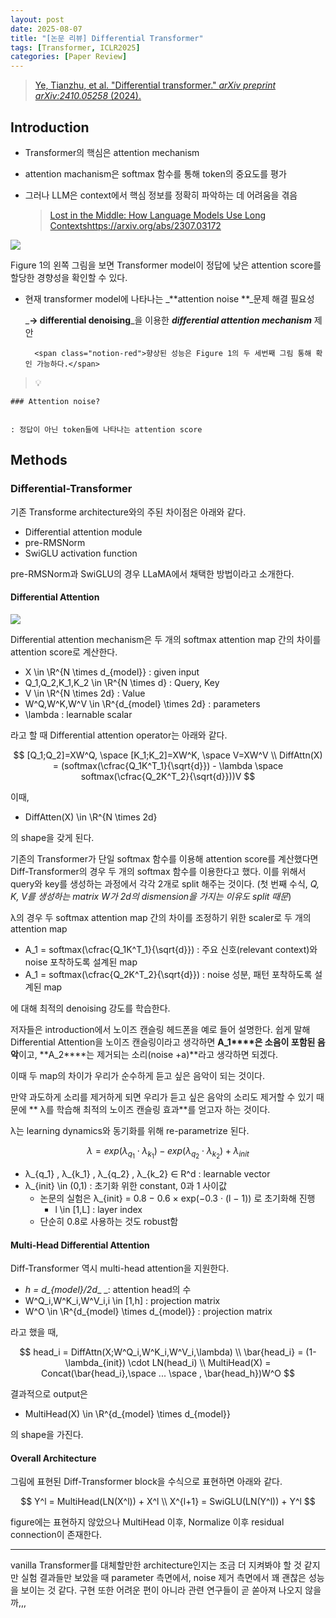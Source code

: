 ```yaml
---
layout: post
date: 2025-08-07
title: "[논문 리뷰] Differential Transformer"
tags: [Transformer, ICLR2025]
categories: [Paper Review]
---
```


> [Ye, Tianzhu, et al. "Differential transformer." ](https://arxiv.org/abs/2410.05258)[_arXiv preprint arXiv:2410.05258_](https://arxiv.org/abs/2410.05258)[ (2024).](https://arxiv.org/abs/2410.05258)



## Introduction

- Transformer의 핵심은 attention mechanism
- attention machanism은 softmax 함수를 통해 token의 중요도를 평가
- 그러나 LLM은 context에서 핵심 정보를 정확히 파악하는 데 어려움을 겪음

	> [Lost in the Middle: How Language Models Use Long Contextshttps://arxiv.org/abs/2307.03172](https://arxiv.org/abs/2307.03172)


![](https://prod-files-secure.s3.us-west-2.amazonaws.com/542b861c-36a8-4051-84e5-8804b6728dba/9083ea56-691a-4752-ae26-47f403431ac8/image.png?X-Amz-Algorithm=AWS4-HMAC-SHA256&X-Amz-Content-Sha256=UNSIGNED-PAYLOAD&X-Amz-Credential=ASIAZI2LB466WO4SRMUV%2F20250816%2Fus-west-2%2Fs3%2Faws4_request&X-Amz-Date=20250816T090045Z&X-Amz-Expires=3600&X-Amz-Security-Token=IQoJb3JpZ2luX2VjECcaCXVzLXdlc3QtMiJHMEUCIFvUkgV0y7IOmkm%2FjrOxgrhCOLYxWtzHuXxuparZ0p15AiEAxW%2FTB3KuVCmUB80NcNnX8%2BHWFJrqFhES0MnRMSvxPBAq%2FwMIcBAAGgw2Mzc0MjMxODM4MDUiDLW8l%2BxtdDgFWn8VeircA0vKzJ8IIegvqLVPrq39sXDux01KcwgZJ9cIemSYAKxO8L65JY0ATNAm7daI60ZRfOLQv2nNnK68CRxELZ2zXQR%2FqKmGSpLkvBG5eqAOC9p6KwR2EMWEVPRaaUgDJAGZChokxZK2y0q2VhuP%2B9MnugDgkoM1NDfho3bmdmdDj3wKyJidSOnVUYsmmvhcbYX35dcaAyYbC%2Bjn3As5m%2BjJOx6Bk0He9XD21xEOD3mjkau%2FWJsioDipT1YC7PsWu2aMEDNPs4X%2FO4834oL1wH13xuNWaD1HV4x7C2TGrlUkSLKn8HvHIBq4%2Bvc%2Ft10ojnz20PQjuoJyPV%2BlK%2FdfA4rKc7khvq2RNSKlvc2WgJxXfKRh0shYnr5UyT1U5pLOr0%2Bblrl9j8d0ikOtv1B2qOnliuQMdd0e%2FvhKE766I1PTjEiVXXAnTHkJGthyrUCyXNm6uj0P%2FTqHfZ48%2FGTUlI3KFeilin1GoH7uz1JlOhWKZqPMb%2B4UPtuTDrSKgqhJzQbRpp1C3Dy9ycrTvKlwL9ocEpIuzcLoDaX%2FBSi5oyQC1UjYb3K%2FMi7AeNynvHgYmDrUoxO07w7E%2BoH%2BTtE%2FHQxPnGxvlp7un9cyPmXOdnJjUbN1UnHMWP8b4gcezX8nMMzdgMUGOqUBOtkl6ptOZrhb8%2B6C1RzwFFpLbQltubAFjRLDhsvW997Lg7TvC3UKKuC2GIt9lZS02hiT9nlX7iNC8IR5%2FLfycqqToCfbvgZZoAy1BwJLJsIzOwZaNXKitAuBKIwO68p4ifD4Pe%2F%2BPNgvsVGdsy6DXwIMx5Mi1EFiYlcz8W5T4FvmFPtxgILJh8Zl1iX5Ud3%2BaNPqTVcCbt%2Bmj%2BuVwthscic97E%2BD&X-Amz-Signature=15b56cb77f512aca8e40640c010060658522e497a83382118fc33ff518bbea4c&X-Amz-SignedHeaders=host&x-amz-checksum-mode=ENABLED&x-id=GetObject)


Figure 1의 왼쪽 그림을 보면 Transformer model이 정답에 낮은 attention score를 할당한 경향성을 확인할 수 있다.

- 현재 transformer model에 나타나는 _**attention noise **_문제 해결 필요성

	_**→ differential denoising**_을 이용한 _**differential attention mechanism**_ 제안


		<span class="notion-red">향상된 성능은 Figure 1의 두 세번째 그림 통해 확인 가능하다.</span>


> 💡 


	### Attention noise?


	: 정답이 아닌 token들에 나타나는 attention score



## Methods



### Differential-Transformer


기존 Transforme architecture와의 주된 차이점은 아래와 같다.

- Differential attention module
- pre-RMSNorm
- SwiGLU activation function

pre-RMSNorm과 SwiGLU의 경우 LLaMA에서 채택한 방법이라고 소개한다.



#### Differential Attention


![](https://prod-files-secure.s3.us-west-2.amazonaws.com/542b861c-36a8-4051-84e5-8804b6728dba/116d70b2-1963-4810-9167-f4c7d8a06e8f/image.png?X-Amz-Algorithm=AWS4-HMAC-SHA256&X-Amz-Content-Sha256=UNSIGNED-PAYLOAD&X-Amz-Credential=ASIAZI2LB466WO4SRMUV%2F20250816%2Fus-west-2%2Fs3%2Faws4_request&X-Amz-Date=20250816T090045Z&X-Amz-Expires=3600&X-Amz-Security-Token=IQoJb3JpZ2luX2VjECcaCXVzLXdlc3QtMiJHMEUCIFvUkgV0y7IOmkm%2FjrOxgrhCOLYxWtzHuXxuparZ0p15AiEAxW%2FTB3KuVCmUB80NcNnX8%2BHWFJrqFhES0MnRMSvxPBAq%2FwMIcBAAGgw2Mzc0MjMxODM4MDUiDLW8l%2BxtdDgFWn8VeircA0vKzJ8IIegvqLVPrq39sXDux01KcwgZJ9cIemSYAKxO8L65JY0ATNAm7daI60ZRfOLQv2nNnK68CRxELZ2zXQR%2FqKmGSpLkvBG5eqAOC9p6KwR2EMWEVPRaaUgDJAGZChokxZK2y0q2VhuP%2B9MnugDgkoM1NDfho3bmdmdDj3wKyJidSOnVUYsmmvhcbYX35dcaAyYbC%2Bjn3As5m%2BjJOx6Bk0He9XD21xEOD3mjkau%2FWJsioDipT1YC7PsWu2aMEDNPs4X%2FO4834oL1wH13xuNWaD1HV4x7C2TGrlUkSLKn8HvHIBq4%2Bvc%2Ft10ojnz20PQjuoJyPV%2BlK%2FdfA4rKc7khvq2RNSKlvc2WgJxXfKRh0shYnr5UyT1U5pLOr0%2Bblrl9j8d0ikOtv1B2qOnliuQMdd0e%2FvhKE766I1PTjEiVXXAnTHkJGthyrUCyXNm6uj0P%2FTqHfZ48%2FGTUlI3KFeilin1GoH7uz1JlOhWKZqPMb%2B4UPtuTDrSKgqhJzQbRpp1C3Dy9ycrTvKlwL9ocEpIuzcLoDaX%2FBSi5oyQC1UjYb3K%2FMi7AeNynvHgYmDrUoxO07w7E%2BoH%2BTtE%2FHQxPnGxvlp7un9cyPmXOdnJjUbN1UnHMWP8b4gcezX8nMMzdgMUGOqUBOtkl6ptOZrhb8%2B6C1RzwFFpLbQltubAFjRLDhsvW997Lg7TvC3UKKuC2GIt9lZS02hiT9nlX7iNC8IR5%2FLfycqqToCfbvgZZoAy1BwJLJsIzOwZaNXKitAuBKIwO68p4ifD4Pe%2F%2BPNgvsVGdsy6DXwIMx5Mi1EFiYlcz8W5T4FvmFPtxgILJh8Zl1iX5Ud3%2BaNPqTVcCbt%2Bmj%2BuVwthscic97E%2BD&X-Amz-Signature=340dce0d54da07a5c587c48bccaf7bac06b26a04e75ab7d71a8b8d5dbb799e48&X-Amz-SignedHeaders=host&x-amz-checksum-mode=ENABLED&x-id=GetObject)


Differential attention mechanism은 두 개의 softmax attention map 간의 차이를 attention score로 계산한다.

- X \in \R^{N \times d\_{model}} : given input
- Q\_1,Q\_2,K\_1,K\_2 \in \R^{N \times d} : Query, Key
- V \in \R^{N \times 2d} : Value
- W^Q,W^K,W^V \in \R^{d\_{model} \times 2d} : parameters
- \lambda : learnable scalar

라고 할 때 Differential attention operator는 아래와 같다.


$$
[Q_1;Q_2]=XW^Q, \space [K_1;K_2]=XW^K, \space V=XW^V \\
DiffAttn(X) = (softmax(\cfrac{Q_1K^T_1}{\sqrt{d}}) - \lambda \space softmax(\cfrac{Q_2K^T_2}{\sqrt{d}}))V
$$


이때,

- DiffAtten(X) \in \R^{N \times 2d}

의 shape을 갖게 된다.


기존의 Transformer가 단일 softmax 함수를 이용해 attention score를 계산했다면 Diff-Transformer의 경우 두 개의 softmax 함수를 이용한다고 했다. 이를 위해서 query와 key를 생성하는 과정에서 각각 2개로 split 해주는 것이다. <span class="notion-red">(첫 번째 수식, </span><span class="notion-red">_Q, K, V를 생성하는 matrix W가 2d의 dismension을 가지는 이유도 split 때문_</span><span class="notion-red">)</span>


 λ의 경우 두 softmax attention map 간의 차이를 조정하기 위한 scaler로 두 개의 attention map

- A\_1 = softmax(\cfrac{Q\_1K^T\_1}{\sqrt{d}}) : 주요 신호(relevant context)와 noise 포착하도록 설계된 map
- A\_1 = softmax(\cfrac{Q\_2K^T\_2}{\sqrt{d}}) : noise 성분, 패턴 포착하도록 설계된 map 

에 대해 최적의 denoising 강도를 학습한다.


저자들은 introduction에서 노이즈 캔슬링 헤드폰을 예로 들어 설명한다. 쉽게 말해 Differential Attention을 노이즈 캔슬링이라고 생각하면 **A\_1****은 소음이 포함된 음악**이고, **A\_2****는 제거되는 소리(noise +a)**라고 생각하면 되겠다. 


이때 두 map의 차이가 우리가 순수하게 듣고 싶은 음악이 되는 것이다. 


만약 과도하게 소리를 제거하게 되면 우리가 듣고 싶은 음악의 소리도 제거할 수 있기 때문에 ** λ를 학습해 최적의 노이즈 캔슬링 효과**를 얻고자 하는 것이다.


λ는 learning dynamics와 동기화를 위해 re-parametrize 된다.


$$
\lambda = exp(\lambda_{q_1} \cdot \lambda_{k_1}) - exp(\lambda_{q_2} \cdot \lambda_{k_2}) + \lambda_{init}
$$

- λ\_{q\_1} , λ\_{k\_1} , λ\_{q\_2} , λ\_{k\_2} ∈ R^d : learnable vector
- λ\_{init} \in (0,1) : 초기화 위한 constant, 0과 1 사이값
	- 논문의 실험은 λ\_{init} = 0.8 − 0.6 × exp(−0.3 · (l − 1)) 로 초기화해 진행
		- l \in [1,L] : layer index
	- 단순히 0.8로 사용하는 것도 robust함


#### **Multi-Head Differential Attention**


Diff-Transformer 역시 multi-head attention을 지원한다.

- _h = d\_{model}/2d__ _: attention head의 수
- W^Q\_i,W^K\_i,W^V\_i,i \in [1,h] : projection matrix
- W^O \in \R^{d\_{model} \times d\_{model}} : projection matrix

라고 했을 때,


$$
head_i = DiffAttn(X;W^Q_i,W^K_i,W^V_i,\lambda) \\
\bar{head_i} = (1-\lambda_{init}) \cdot LN(head_i) \\
MultiHead(X) = Concat(\bar{head_i},\space ... \space , \bar{head_h})W^O
$$


결과적으로 output은

- MultiHead(X) \in \R^{d\_{model} \times d\_{model}}

의 shape을 가진다.



#### Overall Architecture


그림에 표현된 Diff-Transformer block을 수식으로 표현하면 아래와 같다.


$$
Y^l = MultiHead(LN(X^l)) + X^l \\
X^{l+1} = SwiGLU(LN(Y^l)) + Y^l
$$


figure에는 표현하지 않았으나 MultiHead 이후, Normalize 이후 residual connection이 존재한다.


---


vanilla Transformer를 대체할만한 architecture인지는 조금 더 지켜봐야 할 것 같지만 실험 결과들만 보았을 때 parameter 측면에서, noise 제거 측면에서 꽤 괜찮은 성능을 보이는 것 같다. 구현 또한 어려운 편이 아니라 관련 연구들이 곧 쏟아져 나오지 않을까,,,

